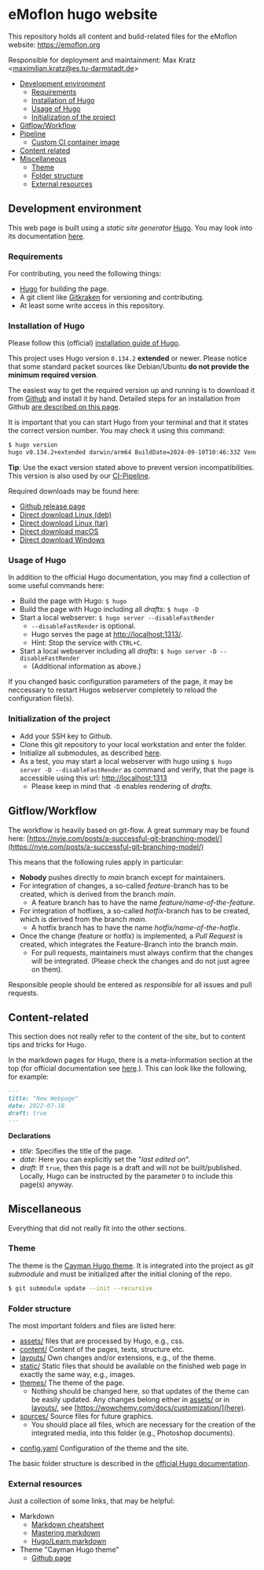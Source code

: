 # eMoflon hugo website

This repository holds all content and build-related files for the eMoflon website:
https://emoflon.org

Responsible for deployment and maintainment: Max Kratz <[maximilian.kratz@es.tu-darmstadt.de](mailto:maximilian.kratz@es.tu-darmstadt.de)>

<!--
TODO
| Branch | Status |
| ------ | ------ |
| Main | [![pipeline status](https://git-ce.rwth-aachen.de/maximilian.kratz/dlz-landing-page/badges/main/pipeline.svg)](https://git-ce.rwth-aachen.de/maximilian.kratz/dlz-landing-page/-/commits/main) |
-->

- [Development environment](#development-environment)
    - [Requirements](#requirements)
    - [Installation of Hugo](#installation-of-hugo)
    - [Usage of Hugo](#usage-of-hugo)
    - [Initialization of the project](#initialization-of-the-project)
- [Gitflow/Workflow](#gitflow/workflow)
- [Pipeline](#pipeline)
    - [Custom CI container image](#custom-ci-container-image)
- [Content related](#content-related)
- [Miscellaneous](#miscellaneous)
    - [Theme](#theme)
    - [Folder structure](#folder-structure)
    - [External resources](#external-resources)


## Development environment

This web page is built using a *static site generator* [Hugo](https://gohugo.io/).
You may look into its documentation [here](https://gohugo.io/documentation/).

### Requirements

For contributing, you need the following things:

- [Hugo](https://gohugo.io/) for building the page.
- A git client like [Gitkraken](https://www.gitkraken.com/) for versioning and contributing.
- At least some write access in this repository.

### Installation of Hugo

Please follow this (official) [installation guide of Hugo](https://gohugo.io/getting-started/installing/).

This project uses Hugo version `0.134.2` **extended** or newer.
Please notice that some standard packet sources like Debian/Ubuntu **do not provide the minimum required version**.

The easiest way to get the required version up and running is to download it from [Github](https://github.com/gohugoio/hugo/releases/tag/v0.134.2) and install it by hand.
Detailed steps for an installation from Github [are described on this page](https://gohugo.io/getting-started/installing/#install-hugo-from-tarball).

It is important that you can start Hugo from your terminal and that it states the correct version number.
You may check it using this command:

```bash
$ hugo version
hugo v0.134.2+extended darwin/arm64 BuildDate=2024-09-10T10:46:33Z VendorInfo=brew
```

**Tip**: Use the exact version stated above to prevent version incompatibilities.
This version is also used by our [CI-Pipeline](#pipeline).

Required downloads may be found here:

* [Github release page](https://github.com/gohugoio/hugo/releases/tag/v0.101.0)
* [Direct download Linux (deb)](https://github.com/gohugoio/hugo/releases/download/v0.101.0/hugo_extended_0.101.0_Linux-64bit.deb)
* [Direct download Linux (tar)](https://github.com/gohugoio/hugo/releases/download/v0.101.0/hugo_extended_0.101.0_Linux-64bit.tar.gz)
* [Direct download macOS](https://github.com/gohugoio/hugo/releases/download/v0.101.0/hugo_extended_0.101.0_macOS-64bit.tar.gz)
* [Direct download Windows](https://github.com/gohugoio/hugo/releases/download/v0.101.0/hugo_extended_0.101.0_Windows-64bit.zip)

### Usage of Hugo

In addition to the official Hugo documentation, you may find a collection of some useful commands here:

- Build the page with Hugo: `$ hugo`
- Build the page with Hugo including all *drafts*: `$ hugo -D`
- Start a local webserver: `$ hugo server --disableFastRender`
    - `--disableFastRender` is optional.
    - Hugo serves the page at [http://localhost:1313/](http://localhost:1313/).
    - Hint: Stop the service with `CTRL+C`.
- Start a local webserver including all *drafts*: `$ hugo server -D --disableFastRender`
    - (Additional information as above.)

If you changed basic configuration parameters of the page, it may be neccessary to restart Hugos webserver completely to reload the configuration file(s).

### Initialization of the project

- Add your SSH key to Github.
- Clone this git repository to your local workstation and enter the folder.
- Initialize all submodules, as described [here](#theme).
- As a test, you may start a local webserver with hugo using `$ hugo server -D --disableFastRender` as command and verify, that the page is accessible using this url: [http://localhost:1313](https://localhost:1313)
    - Please keep in mind that `-D` enables rendering of *drafts*.


## Gitflow/Workflow

The workflow is heavily based on git-flow.
A great summary may be found here: [https://nvie.com/posts/a-successful-git-branching-model/](https://nvie.com/posts/a-successful-git-branching-model/)

This means that the following rules apply in particular:

- **Nobody** pushes directly to *main* branch except for maintainers.
- For integration of changes, a so-called *feature*-branch has to be created, which is derived from the branch *main*.
    - A feature branch has to have the name *feature/name-of-the-feature*.
- For integration of hotfixes, a so-called *hotfix*-branch has to be created, which is derived from the branch *main*.
    - A hotfix branch has to have the name *hotfix/name-of-the-hotfix*.
- Once the change (feature or hotfix) is implemented, a *Pull Request* is created, which integrates the Feature-Branch into the branch *main*.
    - For pull requests, maintainers must always confirm that the changes will be integrated. (Please check the changes and do not just agree on them).

Responsible people should be entered as *responsible* for all issues and pull requests.

<!--
TODO
Furthermore, there are so called *labels* which should be assigned to all issues and merge requests.
There are two group of labels:
- *prio*: Priorization e.g. "nice-to-have" or "critical".
- *type*: Type e.g. "content" or "documentation".

Please assign one label of group *prio* and at least one label of group *type* to all of your issues and merge requests.
-->


<!--
TODO
## Pipeline

All commits on this repository will be processed via a CI pipeline on Github, running on public runners.
Every log and result may be read directly in Github, as the runner uploads results, logs and artifacts.

You can have a look into the configuration file: [.gitlab-ci.yml](.gitlab-ci.yml)


## Deployment

TODO
-->

## Content-related

This section does not really refer to the content of the site, but to content tips and tricks for Hugo.

In the markdown pages for Hugo, there is a meta-information section at the top (for official documentation see [here](https://gohugo.io/content-management/front-matter/).).
This can look like the following, for example:

```markdown
---
title: "New Webpage"
date: 2022-07-18
draft: true
---
```

**Declarations**

- *title*: Specifies the title of the page.
- *date*: Here you can explicitly set the "*last edited on*".
- *draft*: If `true`, then this page is a draft and will not be built/published. Locally, Hugo can be instructed by the parameter `D` to include this page(s) anyway.


## Miscellaneous

Everything that did not really fit into the other sections.

### Theme

The theme is the [Cayman Hugo theme](https://github.com/zwbetz-gh/cayman-hugo-theme).
It is integrated into the project as *git submodule* and must be initialized after the initial cloning of the repo.

```bash
$ git submodule update --init --recursive
```

### Folder structure

The most important folders and files are listed here:

- [assets/](assets/) files that are processed by Hugo, e.g., css.
- [content/](content/) Content of the pages, texts, structure etc.
- [layouts/](layouts/) Own changes and/or extensions, e.g., of the theme.
- [static/](static/) Static files that should be available on the finished web page in exactly the same way, e.g., images.
- [themes/](themes/) The theme of the page.
    - Nothing should be changed here, so that updates of the theme can be easily updated. Any changes belong either in [assets/](assets/) or in [layouts/](layouts/), see [https://wowchemy.com/docs/customization/](here).
- [sources/](sources/) Source files for future graphics.
    - You should place all files, which are necessary for the creation of the integrated media, into this folder (e.g., Photoshop documents).
<!--
TODO
- [.gitlab-ci.yml](.gitlab-ci.yml) The CI configuration of the pipeline.
-->
- [config.yaml](config.yaml) Configuration of the theme and the site.

The basic folder structure is described in the [official Hugo documentation](https://gohugo.io/getting-started/directory-structure/).

### External resources

Just a collection of some links, that may be helpful:

- Markdown
    - [Markdown cheatsheet](https://github.com/adam-p/markdown-here/wiki/Markdown-Cheatsheet)
    - [Mastering markdown](https://guides.github.com/features/mastering-markdown/)
    - [Hugo/Learn markdown](https://gohugo.io/content-management/formats/#learn-markdown)
- Theme "Cayman Hugo theme"
    - [Github page](https://github.com/zwbetz-gh/cayman-hugo-theme)
